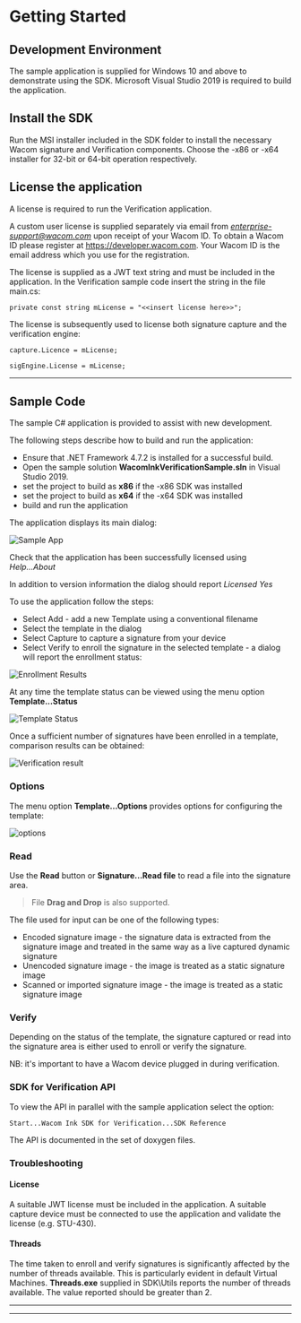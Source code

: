 # Getting Started 

## Development Environment

The sample application is supplied for Windows 10 and above to demonstrate using the SDK.
Microsoft Visual Studio 2019 is required to build the application.


## Install the SDK

Run the MSI installer included in the SDK folder to install the necessary Wacom signature and
Verification components. Choose the -x86 or -x64 installer for 32-bit or 64-bit operation
respectively.

## License the application
A license is required to run the Verification application.

A custom user license is supplied separately via email from *enterprise-support@wacom.com* upon receipt of your Wacom ID.
To obtain a Wacom ID please register at https://developer.wacom.com. Your Wacom ID is the email address which you use for the registration.

The license is supplied as a JWT text string and must be included in the application. In the
Verification sample code insert the string in the file main.cs:

```
private const string mLicense = "<<insert license here>>";
```

The license is subsequently used to license both signature capture and the verification engine:

```
capture.Licence = mLicense;

sigEngine.License = mLicense;
```
----
## Sample Code

The sample C# application is provided to assist with new development.

The following steps describe how to build and run the application:

* Ensure that .NET Framework 4.7.2 is installed for a successful build.
* Open the sample solution **WacomInkVerificationSample.sln** in Visual Studio 2019.
* set the project to build as **x86** if the -x86 SDK was installed
* set the project to build as **x64** if the -x64 SDK was installed
* build and run the application

The application displays its main dialog:

![Sample App](media/SampleApp.png)

Check that the application has been successfully licensed using *Help...About*

In addition to version information the dialog should report *Licensed Yes*

To use the application follow the steps:

* Select Add - add a new Template using a conventional filename
* Select the template in the dialog
* Select Capture to capture a signature from your device
* Select Verify to enroll the signature in the selected template - a dialog will report the enrollment status:

![Enrollment Results](media/EnrollmentResult.png)

At any time the template status can be viewed using the menu option **Template...Status**

![Template Status](media/TemplateStatus.png)

Once a sufficient number of signatures have been enrolled in a template, comparison results can be obtained:

![Verification result](media/VerifyResult.png)

### Options

The menu option **Template...Options** provides options for configuring the template:

![options](media/Options.png)

### Read

Use the **Read** button or **Signature...Read file** to read a file into the signature area.

>  File **Drag and Drop** is also supported.

The file used for input can be one of the following types:

* Encoded signature image - the signature data is extracted from the signature image and treated in the same way as a live captured dynamic signature
* Unencoded signature image - the image is treated as a static signature image
* Scanned or imported signature image - the image is treated as a static signature image

### Verify

Depending on the status of the template, the signature captured or read into the signature area is either used to enroll or verify the signature.

NB: it's important to have a Wacom device plugged in during verification.

### SDK for Verification API

To view the API in parallel with the sample application select the option:
```
Start...Wacom Ink SDK for Verification...SDK Reference
```
The API is documented in the set of doxygen files.


### Troubleshooting

#### License

A suitable JWT license must be included in the application. A suitable capture device must be
connected to use the application and validate the license (e.g. STU-430).

#### Threads

The time taken to enroll and verify signatures is significantly affected by the number of threads available. This is particularly evident in default Virtual Machines.
**Threads.exe** supplied in SDK\Utils reports the number of threads available. The value reported should be greater than 2.


----
----



